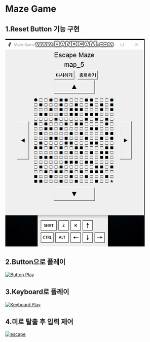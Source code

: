 <div align = left>
  <h1>Maze Game</h1>  
  <h2>1.Reset Button 기능 구현</h2>
  <div>
    <a href="https://github.com/seokho94/PORTFOLIO/blob/main/PythonProject/mazeGame/images/reset_button.gif"><img src = "https://github.com/seokho94/PORTFOLIO/blob/main/PythonProject/mazeGame/images/reset_button.gif" alt="Reset Button"></a>
  </div>  
  <h2>2.Button으로 플레이</h2>
  <div>
    <a href="https://github.com/seokho94/PORTFOLIO/blob/main/PythonProject/mazeGame/images/button_play.gif"><img src = "https://github.com/seokho94/PORTFOLIO/blob/main/PythonProject/mazeGame/images/button_play.gif" alt="Button Play"></a>
  </div>  
  <h2>3.Keyboard로 플레이</h2>
  <div>
    <a href="https://github.com/seokho94/PORTFOLIO/blob/main/PythonProject/mazeGame/images/keyboard_play.gif"><img src = "https://github.com/seokho94/PORTFOLIO/blob/main/PythonProject/mazeGame/images/keyboard_play.gif" alt="Keyboard Play"></a>
  </div>  
  
  <h2>4.미로 탈출 후 입력 제어</h2>
  <div>
    <a href="https://github.com/seokho94/PORTFOLIO/blob/main/PythonProject/mazeGame/images/escape"><img src = "https://github.com/seokho94/PORTFOLIO/blob/main/PythonProject/mazeGame/images/escape.gif" alt="escape"></a>
  </div>
</div>
